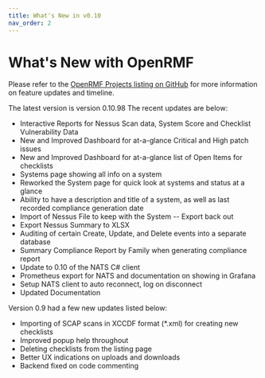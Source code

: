 ```yaml
---
title: What's New in v0.10
nav_order: 2
---
```


# What's New with OpenRMF

Please refer to the <a href="https://github.com/Cingulara?tab=projects" target="_blank">OpenRMF Projects listing on GitHub</a> for more information on feature updates and timeline.

The latest version is version 0.10.98 The recent updates are below:
* Interactive Reports for Nessus Scan data, System Score and Checklist Vulnerability Data
* New and Improved Dashboard for at-a-glance Critical and High patch issues
* New and Improved Dashboard for at-a-glance list of Open Items for checklists
* Systems page showing all info on a system
* Reworked the System page for quick look at systems and status at a glance
* Ability to have a description and title of a system, as well as last recorded compliance generation date
* Import of Nessus File to keep with the System -- Export back out
* Export Nessus Summary to XLSX
* Auditing of certain Create, Update, and Delete events into a separate database
* Summary Compliance Report by Family when generating compliance report
* Update to 0.10 of the NATS C# client
* Prometheus export for NATS and documentation on showing in Grafana
* Setup NATS client to auto reconnect, log on disconnect
* Updated Documentation

Version 0.9 had a few new updates listed below:
* Importing of SCAP scans in XCCDF format (*.xml) for creating new checklists
* Improved popup help throughout
* Deleting checklists from the listing page
* Better UX indications on uploads and downloads
* Backend fixed on code commenting